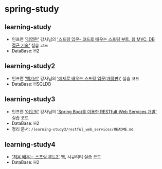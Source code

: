 # spring-study

## learning-study
* 인프런 ['김영한'](https://www.inflearn.com/users/@yh) 강사님의 ['스프링 입문- 코드로 배우는 스프링 부트, 웹 MVC, DB 접근 기술'](https://www.inflearn.com/course/%EC%8A%A4%ED%94%84%EB%A7%81-%EC%9E%85%EB%AC%B8-%EC%8A%A4%ED%94%84%EB%A7%81%EB%B6%80%ED%8A%B8) 실습 코드
* DataBase: H2

## learning-study2
* 인프런 ['백기선'](https://www.inflearn.com/users/@whiteship) 강사님의 ['예제로 배우는 스프링 입문(개정판)'](https://www.inflearn.com/course/spring_revised_edition) 실습 코드
* DataBase: HSQLDB

## learning-study3
* 인프런 ['이도원'](https://www.inflearn.com/users/@kenneth) 강사님의 ['Spring Boot를 이용한 RESTfult Web Services 개발'](https://www.inflearn.com/course/spring-boot-restful-web-services) 실습 코드
* DataBase: H2
* 정리 문서: `/learning-study3/restful_web_services/README.md`

## learning-study4
* ['처음 배우는 스프링 부트2'](https://github.com/kwj1270/TIL_FIRST_SPRINGBOOT2) 웹, 시큐리티 실습 코드
* DataBase: H2
